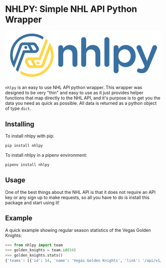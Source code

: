 # NHLPY: Simple NHL API Python Wrapper

![nhlpy logo](https://github.com/0xalexdelgado/nhlpy/blob/master/other/pictures/nhlpy.png)

`nhlpy` is an easy to use NHL API python wrapper. This wrapper was designed to be very "thin" and easy to use as it just provides helper functions that map directly to the NHL API, and it's purpose is to get you the data you need as quick as possible. All data is returned as a python object of type `dict`.

## Installing

To install nhlpy with pip:

```python
pip install nhlpy
```

To install nhlpy in a pipenv environment:

```python
pipenv install nhlpy
```

## Usage

One of the best things about the NHL API is that it does not require an API key or any sign up to make requests, so all you have to do is install this package and start using it!

## Example

A quick example showing regular season statistics of the Vegas Golden Knights:

```python
>>> from nhlpy import team
>>> golden_knights = team.id(54)
>>> golden_knights.stats()
{'teams': [{'id': 54, 'name': 'Vegas Golden Knights', 'link': '/api/v1/teams/54', 'venue': {'name': 'T-Mobile Arena', 'link': '/api/v1/venues/null', 'city': 'Las Vegas', 'timeZone': {'id': 'America/Los_Angeles', 'offset': -7, 'tz': 'PDT'}}, 'abbreviation': 'VGK', 'teamName': 'Golden Knights', 'locationName': 'Vegas', 'firstYearOfPlay': '2016', 'division': {'id': 15, 'name': 'Pacific', 'link': '/api/v1/divisions/15'}, 'conference': {'id': 5, 'name': 'Western', 'link': '/api/v1/conferences/5'}, 'franchise': {'franchiseId': 38, 'teamName': 'Golden Knights', 'link': '/api/v1/franchises/38'}, 'teamStats': [{'type': {'displayName': 'statsSingleSeason'}, 'splits': [{'stat': {'gamesPlayed': 82, 'wins': 51, 'losses': 24, 'ot': 7, 'pts': 109, 'ptPctg': '66.5', 'goalsPerGame': 3.268, 'goalsAgainstPerGame': 2.744, 'evGGARatio': 1.121, 'powerPlayPercentage': '21.4', 'powerPlayGoals': 53.0, 'powerPlayGoalsAgainst': 44.0, 'powerPlayOpportunities': 248.0, 'penaltyKillPercentage': '81.4', 'shotsPerGame': 32.7561, 'shotsAllowed': 30.7439, 'winScoreFirst': 0.829, 'winOppScoreFirst': 0.415, 'winLeadFirstPer': 0.75, 'winLeadSecondPer': 0.861, 'winOutshootOpp': 0.688, 'winOutshotByOpp': 0.517, 'faceOffsTaken': 4987.0, 'faceOffsWon': 2439.0, 'faceOffsLost': 2548.0, 'faceOffWinPercentage': '48.9', 'shootingPctg': 10.0, 'savePctg': 0.911}, 'team': {'id': 54, 'name': 'Vegas Golden Knights', 'link': '/api/v1/teams/54'}}, {'stat': {'wins': '4th', 'losses': '5th', 'ot': '24th', 'pts': '5th', 'ptPctg': '5th', 'goalsPerGame': '5th', 'goalsAgainstPerGame': '8th', 'evGGARatio': '9th', 'powerPlayPercentage': '11th', 'powerPlayGoals': '12th', 'powerPlayGoalsAgainst': '6th', 'powerPlayOpportunities': '15th', 'penaltyKillOpportunities': '13th', 'penaltyKillPercentage': '10th', 'shotsPerGame': '11th', 'shotsAllowed': '7th', 'winScoreFirst': '6th', 'winOppScoreFirst': '6th', 'winLeadFirstPer': '15th', 'winLeadSecondPer': '15th', 'winOutshootOpp': '1st', 'winOutshotByOpp': '1st', 'faceOffsTaken': '16th', 'faceOffsWon': '20th', 'faceOffsLost': '22nd', 'faceOffWinPercentage': '22nd', 'savePctRank': '12th', 'shootingPctRank': '8th'}, 'team': {'id': 54, 'name': 'Vegas Golden Knights', 'link': '/api/v1/teams/54'}}]}], 'shortName': 'Vegas', 'officialSiteUrl': 'http://www.vegasgoldenknights.com', 'franchiseId': 38, 'active': True}]}
```